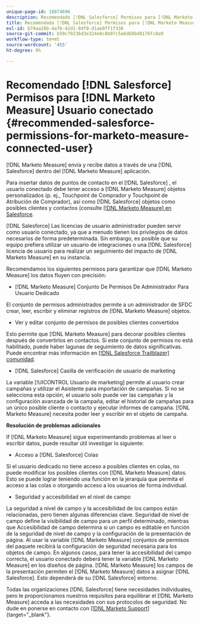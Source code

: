 ```yaml
---
unique-page-id: 18874696
description: Recomendado [!DNL Salesforce] Permisos para [!DNL Marketo Measure] Usuario conectado - [!DNL Marketo Measure] - Documentación del producto
title: Recomendado [!DNL Salesforce] Permisos para [!DNL Marketo Measure] Usuario conectado
exl-id: b74aa28b-4a7b-42d1-8df0-d1ae0ff1f338
source-git-commit: b59c79236d3e324e8c8b07c5a6d68bd8176fc8a9
workflow-type: tm+mt
source-wordcount: '455'
ht-degree: 0%

---
```


# Recomendado [!DNL Salesforce] Permisos para [!DNL Marketo Measure] Usuario conectado {#recommended-salesforce-permissions-for-marketo-measure-connected-user}

[!DNL Marketo Measure] envía y recibe datos a través de una [!DNL Salesforce] dentro del [!DNL Marketo Measure] aplicación.

Para insertar datos de puntos de contacto en el [!DNL Salesforce] , el usuario conectado debe tener acceso a [!DNL Marketo Measure] objetos personalizados (p. ej., Touchpoint de Comprador y Touchpoint de Atribución de Comprador), así como [!DNL Salesforce] objetos como posibles clientes y contactos (consulte [[!DNL Marketo Measure] en Salesforce](/help/configuration-and-setup/marketo-measure-and-salesforce/how-marketo-measure-and-salesforce-interact.md).

[!DNL Salesforce] Las licencias de usuario administrador pueden servir como usuario conectado, ya que a menudo tienen los privilegios de datos necesarios de forma predeterminada. Sin embargo, es posible que su equipo prefiera utilizar un usuario de integraciones o una [!DNL Salesforce] licencia de usuario para realizar un seguimiento del impacto de [!DNL Marketo Measure] en su instancia.

Recomendamos los siguientes permisos para garantizar que [!DNL Marketo Measure] los datos fluyen con precisión:

* [!DNL Marketo Measure] Conjunto De Permisos De Administrador Para Usuario Dedicado

El conjunto de permisos administrados permite a un administrador de SFDC crear, leer, escribir y eliminar registros de [!DNL Marketo Measure] objetos.

* Ver y editar conjunto de permisos de posibles clientes convertidos

Esto permite que [!DNL Marketo Measure] para decorar posibles clientes después de convertirlos en contactos. Si este conjunto de permisos no está habilitado, puede haber lagunas de seguimiento de datos significativas. Puede encontrar más información en [[!DNL Salesforce Trailblazer] comunidad](https://help.salesforce.com/articleView?id=leads_view_edit_converted.htm&amp;type=5).

* [!DNL Salesforce] Casilla de verificación de usuario de marketing

La variable [!UICONTROL Usuario de marketing] permite al usuario crear campañas y utilizar el Asistente para importación de campañas. Si no se selecciona esta opción, el usuario solo puede ver las campañas y la configuración avanzada de la campaña, editar el historial de campañas para un único posible cliente o contacto y ejecutar informes de campaña. [!DNL Marketo Measure] necesita poder leer y escribir en el objeto de campaña.

**Resolución de problemas adicionales**

If [!DNL Marketo Measure] sigue experimentando problemas al leer o escribir datos, puede resultar útil investigar lo siguiente:

* Acceso a [!DNL Salesforce] Colas

Si el usuario dedicado no tiene acceso a posibles clientes en colas, no puede modificar los posibles clientes con [!DNL Marketo Measure] datos. Esto se puede lograr teniendo una función en la jerarquía que permita el acceso a las colas o otorgando acceso a los usuarios de forma individual.

* Seguridad y accesibilidad en el nivel de campo

La seguridad a nivel de campo y la accesibilidad de los campos están relacionadas, pero tienen algunas diferencias clave. Seguridad de nivel de campo define la visibilidad de campo para un perfil determinado, mientras que Accesibilidad de campo determina si un campo es editable en función de la seguridad de nivel de campo y la configuración de la presentación de página. Al usar la variable [!DNL Marketo Measure] conjuntos de permisos del paquete recibirá la configuración de seguridad necesaria para los objetos de campo. En algunos casos, para tener la accesibilidad del campo correcta, el usuario conectado deberá tener la variable [!DNL Marketo Measure] en los diseños de página. [!DNL Marketo Measure] los campos de la presentación permiten el [!DNL Marketo Measure] datos a asignar [!DNL Salesforce]. Esto dependerá de su [!DNL Salesforce] entorno.

Todas las organizaciones [!DNL Salesforce] tiene necesidades individuales, pero le proporcionamos nuestros requisitos para equilibrar el [!DNL Marketo Measure] acceda a las necesidades con sus protocolos de seguridad. No dude en ponerse en contacto con [[!DNL Marketo Support]](https://nation.marketo.com/t5/support/ct-p/Support){target=&quot;_blank&quot;}.

